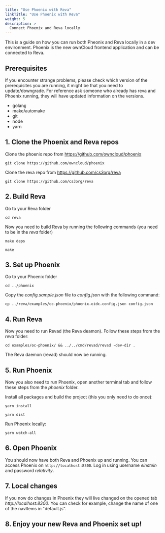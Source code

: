 ```yaml
---
title: "Use Phoenix with Reva"
linkTitle: "Use Phoenix with Reva"
weight: 5
description: >
  Connect Phoenix and Reva locally
---
```


This is a guide on how you can run both Pheonix and Reva locally in a dev environment. 
Phoenix is the new ownCloud frontend application and can be connected to Reva.

## Prerequisites
If you encounter strange problems, please check which version of the prerequisites you are running, it might be that you need to update/downgrade. For reference ask someone who already has reva and Phoenix running, they will have updated information on the versions.
* golang
* make/automake
* git
* node 
* yarn 

## 1. Clone the Phoenix and Reva repos
Clone the phoenix repo from https://github.com/owncloud/phoenix 

```
git clone https://github.com/owncloud/phoenix
```

Clone the reva repo from https://github.com/cs3org/reva 

```
git clone https://github.com/cs3org/reva
```

## 2. Build Reva
Go to your Reva folder 

```
cd reva
```

Now you need to build Reva by running the following commands (you need to be in the *reva* folder)

```
make deps
```

```
make
```

## 3. Set up Phoenix
Go to your Phoenix folder 

```
cd ../phoenix
```

Copy the *config.sample.json* file to *config.json* with the following command:

```
cp ../reva/examples/oc-phoenix/phoenix.oidc.config.json config.json
```


## 4. Run Reva
Now you need to run Revad (the Reva deamon). Follow these steps
from the *reva* folder:

```
cd examples/oc-phoenix/ && ../../cmd/revad/revad -dev-dir .
``` 

The Reva daemon (revad) should now be running.

## 5. Run Phoenix
Now you also need to run Phoenix, open another terminal tab and follow these steps from the *phoenix* folder.

Install all packages and build the project (this you only need to do once):

```
yarn install
```

```
yarn dist
```

Run Phoenix locally:

```
yarn watch-all
``` 

## 6. Open Phoenix 
You should now have both Reva and Phoenix up and running. You can access Phoenix on ```http://localhost:8300```.
Log in using username *einstein* and password *relativity*. 

## 7. Local changes
If you now do changes in Phoenix they will live changed on the opened tab *http://localhost:8300*.
You can check for example, change the name of one of the navItems in "default.js".

## 8. Enjoy your new Reva and Phoenix set up!
